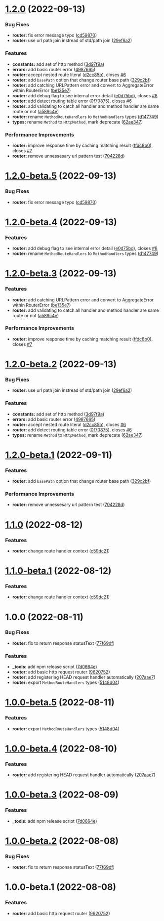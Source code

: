 # [1.2.0](https://github.com/httpland/http-router/compare/1.1.0...1.2.0) (2022-09-13)


### Bug Fixes

* **router:** fix error message typo ([cd59870](https://github.com/httpland/http-router/commit/cd598706e6b53549201820510755d8096540322d))
* **router:** use url path join instread of std/path join ([29ef6a2](https://github.com/httpland/http-router/commit/29ef6a2548bb4efce1a3fb2955fd9a8d744a008e))


### Features

* **constants:** add set of http method ([3d97f9a](https://github.com/httpland/http-router/commit/3d97f9a23455bf9ec928f3ef4bb928f5aabaa822))
* **errors:** add basic router error ([4987665](https://github.com/httpland/http-router/commit/49876650c7ad49c1f01300bc5dee0dc077ff97e4))
* **router:** accept nested route literal ([d2cc85b](https://github.com/httpland/http-router/commit/d2cc85bccdb0e431c7c01235ad0a9d05eda6407f)), closes [#6](https://github.com/httpland/http-router/issues/6)
* **router:** add `basePath` option that change router base path ([329c2bf](https://github.com/httpland/http-router/commit/329c2bfbc7c75cbce64a7f434fbcb6afd06ba480))
* **router:** add catching URLPattern error and convert to AggregateError within RouterError ([be135e7](https://github.com/httpland/http-router/commit/be135e7c2b7e948f6c30a05fcf697d926924e443))
* **router:** add debug flag to see internal error detail ([e0d75bd](https://github.com/httpland/http-router/commit/e0d75bd66cf363a66dc75ee6ecffac18fe6a7b99)), closes [#8](https://github.com/httpland/http-router/issues/8)
* **router:** add detect routing table error ([0f70875](https://github.com/httpland/http-router/commit/0f708757e33714a00bbfd28d0884fb46dcadbdf5)), closes [#6](https://github.com/httpland/http-router/issues/6)
* **router:** add validating to catch all handler and method handler are same route or not ([a589c4e](https://github.com/httpland/http-router/commit/a589c4e02e88aa40c881fad2bdda3e5c1b2f1338))
* **router:** rename `MethodRouteHandlers` to `MethodHandlers` types ([d147749](https://github.com/httpland/http-router/commit/d147749d4d874646aafe3faa4830921e9ca7cbc4))
* **types:** rename `Method` to `HttpMethod`, mark deprecate ([62ae347](https://github.com/httpland/http-router/commit/62ae347be9b0ba4f7ebcfd9a331a579c85cc228f))


### Performance Improvements

* **router:** improve response time by caching matching result ([ffdc8b0](https://github.com/httpland/http-router/commit/ffdc8b0acdac97cdb1a70d9a3d9d3ad47198eb9b)), closes [#7](https://github.com/httpland/http-router/issues/7)
* **router:** remove unnessesary url pattern test ([704228d](https://github.com/httpland/http-router/commit/704228d61819388379768ef280c3b510d733f8c5))

# [1.2.0-beta.5](https://github.com/httpland/http-router/compare/1.2.0-beta.4...1.2.0-beta.5) (2022-09-13)


### Bug Fixes

* **router:** fix error message typo ([cd59870](https://github.com/httpland/http-router/commit/cd598706e6b53549201820510755d8096540322d))

# [1.2.0-beta.4](https://github.com/httpland/http-router/compare/1.2.0-beta.3...1.2.0-beta.4) (2022-09-13)


### Features

* **router:** add debug flag to see internal error detail ([e0d75bd](https://github.com/httpland/http-router/commit/e0d75bd66cf363a66dc75ee6ecffac18fe6a7b99)), closes [#8](https://github.com/httpland/http-router/issues/8)
* **router:** rename `MethodRouteHandlers` to `MethodHandlers` types ([d147749](https://github.com/httpland/http-router/commit/d147749d4d874646aafe3faa4830921e9ca7cbc4))

# [1.2.0-beta.3](https://github.com/httpland/http-router/compare/1.2.0-beta.2...1.2.0-beta.3) (2022-09-13)


### Features

* **router:** add catching URLPattern error and convert to AggregateError within RouterError ([be135e7](https://github.com/httpland/http-router/commit/be135e7c2b7e948f6c30a05fcf697d926924e443))
* **router:** add validating to catch all handler and method handler are same route or not ([a589c4e](https://github.com/httpland/http-router/commit/a589c4e02e88aa40c881fad2bdda3e5c1b2f1338))


### Performance Improvements

* **router:** improve response time by caching matching result ([ffdc8b0](https://github.com/httpland/http-router/commit/ffdc8b0acdac97cdb1a70d9a3d9d3ad47198eb9b)), closes [#7](https://github.com/httpland/http-router/issues/7)

# [1.2.0-beta.2](https://github.com/httpland/http-router/compare/1.2.0-beta.1...1.2.0-beta.2) (2022-09-13)


### Bug Fixes

* **router:** use url path join instread of std/path join ([29ef6a2](https://github.com/httpland/http-router/commit/29ef6a2548bb4efce1a3fb2955fd9a8d744a008e))


### Features

* **constants:** add set of http method ([3d97f9a](https://github.com/httpland/http-router/commit/3d97f9a23455bf9ec928f3ef4bb928f5aabaa822))
* **errors:** add basic router error ([4987665](https://github.com/httpland/http-router/commit/49876650c7ad49c1f01300bc5dee0dc077ff97e4))
* **router:** accept nested route literal ([d2cc85b](https://github.com/httpland/http-router/commit/d2cc85bccdb0e431c7c01235ad0a9d05eda6407f)), closes [#6](https://github.com/httpland/http-router/issues/6)
* **router:** add detect routing table error ([0f70875](https://github.com/httpland/http-router/commit/0f708757e33714a00bbfd28d0884fb46dcadbdf5)), closes [#6](https://github.com/httpland/http-router/issues/6)
* **types:** rename `Method` to `HttpMethod`, mark deprecate ([62ae347](https://github.com/httpland/http-router/commit/62ae347be9b0ba4f7ebcfd9a331a579c85cc228f))

# [1.2.0-beta.1](https://github.com/httpland/http-router/compare/1.1.0...1.2.0-beta.1) (2022-09-11)


### Features

* **router:** add `basePath` option that change router base path ([329c2bf](https://github.com/httpland/http-router/commit/329c2bfbc7c75cbce64a7f434fbcb6afd06ba480))


### Performance Improvements

* **router:** remove unnessesary url pattern test ([704228d](https://github.com/httpland/http-router/commit/704228d61819388379768ef280c3b510d733f8c5))

# [1.1.0](https://github.com/httpland/http-router/compare/1.0.0...1.1.0) (2022-08-12)


### Features

* **router:** change route handler context ([c59dc21](https://github.com/httpland/http-router/commit/c59dc21980df76c33949eb0271dc58a4472b5cb3))

# [1.1.0-beta.1](https://github.com/httpland/http-router/compare/1.0.0...1.1.0-beta.1) (2022-08-12)


### Features

* **router:** change route handler context ([c59dc21](https://github.com/httpland/http-router/commit/c59dc21980df76c33949eb0271dc58a4472b5cb3))

# 1.0.0 (2022-08-11)


### Bug Fixes

* **router:** fix to return response statusText ([77f69df](https://github.com/httpland/http-router/commit/77f69dfec23e98e79ea0e793760fc99c2cf8318a))


### Features

* **_tools:** add npm release script ([7d0664e](https://github.com/httpland/http-router/commit/7d0664e2e2914ea3d343acabcf2879048007fd8f))
* **router:** add basic http request router ([9620752](https://github.com/httpland/http-router/commit/9620752e77e05ede71753a0ecc95941124c716c7))
* **router:** add registering HEAD request handler automatically ([207aae7](https://github.com/httpland/http-router/commit/207aae7c33149572ba06c5a40a071ccd81664893))
* **router:** export `MethodRouteHandlers` types ([5148d04](https://github.com/httpland/http-router/commit/5148d04a1744c2ae7bc002ede6ad575478c52321))

# [1.0.0-beta.5](https://github.com/httpland/http-router/compare/1.0.0-beta.4...1.0.0-beta.5) (2022-08-11)


### Features

* **router:** export `MethodRouteHandlers` types ([5148d04](https://github.com/httpland/http-router/commit/5148d04a1744c2ae7bc002ede6ad575478c52321))

# [1.0.0-beta.4](https://github.com/httpland/http-router/compare/1.0.0-beta.3...1.0.0-beta.4) (2022-08-10)


### Features

* **router:** add registering HEAD request handler automatically ([207aae7](https://github.com/httpland/http-router/commit/207aae7c33149572ba06c5a40a071ccd81664893))

# [1.0.0-beta.3](https://github.com/httpland/http-router/compare/1.0.0-beta.2...1.0.0-beta.3) (2022-08-09)


### Features

* **_tools:** add npm release script ([7d0664e](https://github.com/httpland/http-router/commit/7d0664e2e2914ea3d343acabcf2879048007fd8f))

# [1.0.0-beta.2](https://github.com/TomokiMiyauci/http-router/compare/1.0.0-beta.1...1.0.0-beta.2) (2022-08-08)


### Bug Fixes

* **router:** fix to return response statusText ([77f69df](https://github.com/TomokiMiyauci/http-router/commit/77f69dfec23e98e79ea0e793760fc99c2cf8318a))

# 1.0.0-beta.1 (2022-08-08)


### Features

* **router:** add basic http request router ([9620752](https://github.com/TomokiMiyauci/http-router/commit/9620752e77e05ede71753a0ecc95941124c716c7))
